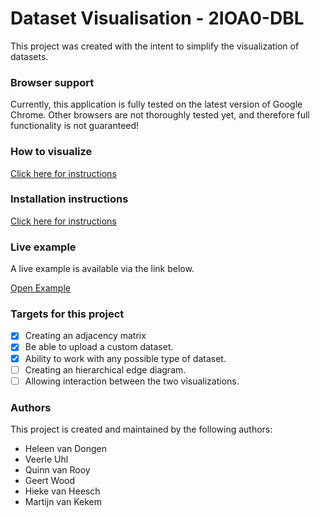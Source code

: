 # Dataset Visualisation - 2IOA0-DBL
This project was created with the intent to simplify the visualization of datasets.

### Browser support
Currently, this application is fully tested on the latest version of Google Chrome.
Other browsers are not thoroughly tested yet, and therefore full functionality is not guaranteed!

### How to visualize

[Click here for instructions](HOWTO.md)

### Installation instructions

[Click here for instructions](INSTALL.md)

### Live example
A live example is available via the link below.

[Open Example](https://projects.vankekem.com/dbl/)

### Targets for this project
- [x] Creating an adjacency matrix
- [x] Be able to upload a custom dataset.
- [x] Ability to work with any possible type of dataset.
- [ ] Creating an hierarchical edge diagram.
- [ ] Allowing interaction between the two visualizations.

### Authors
This project is created and maintained by the following authors:
* Heleen van Dongen
* Veerle Uhl
* Quinn van Rooy
* Geert Wood
* Hieke van Heesch
* Martijn van Kekem
